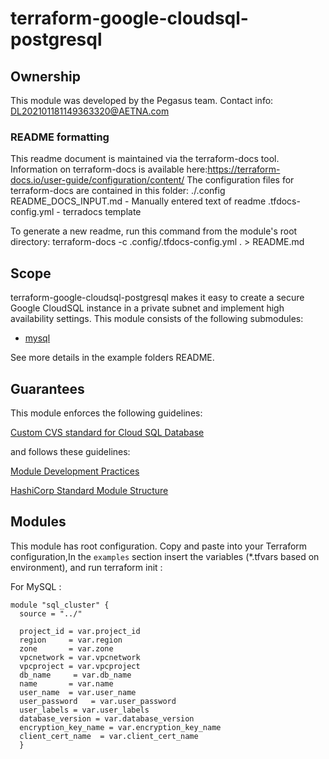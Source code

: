 # terraform-google-cloudsql-postgresql

## Ownership

This module was developed by the Pegasus team.
Contact info: DL202101181149363320@AETNA.com

### README formatting
This readme document is maintained via the terraform-docs tool.
Information on terraform-docs is available here:https://terraform-docs.io/user-guide/configuration/content/
The configuration files for terraform-docs are contained in this folder:
./.config
    README_DOCS_INPUT.md - Manually entered text of readme
    .tfdocs-config.yml - terradocs template

To generate a new readme, run this command from the module's root directory:
terraform-docs -c .config/.tfdocs-config.yml . > README.md

## Scope

terraform-google-cloudsql-postgresql makes it easy to create a secure Google CloudSQL instance in a private subnet and implement high availability settings.
This module consists of the following submodules:

- [mysql](https://gitw.cvshealth.com/da/dfp/terraform-modules/terraform-google-cloudsql-postgresql)

See more details in the example folders README.

## Guarantees

This module enforces the following guidelines:

[Custom CVS standard for Cloud SQL Database](https://cvsdigital.atlassian.net/wiki/spaces/CDSC/pages/2069103751/Custom+CVS+standard+for+Cloud+SQL+Database)

and follows these guidelines:

[Module Development Practices](https://cvsdigital.atlassian.net/wiki/spaces/~44381436/pages/2149221346/Module+Development+Practices)

[HashiCorp Standard Module Structure](https://www.terraform.io/docs/language/modules/develop/structure.html)

## Modules

This module has root configuration.
Copy and paste into your Terraform configuration,In the `examples` section insert the variables (*.tfvars based on environment), and run terraform init :

For MySQL :
```
module "sql_cluster" {
  source = "../"

  project_id = var.project_id
  region     = var.region
  zone       = var.zone
  vpcnetwork = var.vpcnetwork
  vpcproject = var.vpcproject
  db_name     = var.db_name
  name       = var.name
  user_name  = var.user_name
  user_password   = var.user_password
  user_labels = var.user_labels
  database_version = var.database_version
  encryption_key_name = var.encryption_key_name
  client_cert_name  = var.client_cert_name
  }
```

